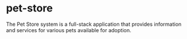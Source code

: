 # pet-store

The Pet Store system is a full-stack application that provides information and services for various pets available for adoption.
